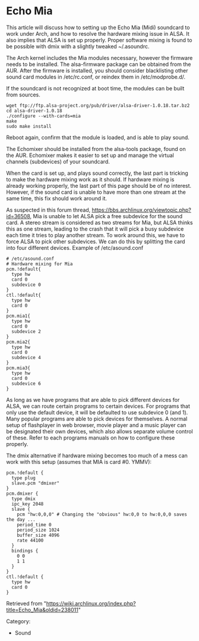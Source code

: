 Echo Mia
========

This article will discuss how to setting up the Echo Mia (Midi)
soundcard to work under Arch, and how to resolve the hardware mixing
issue in ALSA. It also implies that ALSA is set up properly. Proper
software mixing is found to be possible with dmix with a slightly
tweaked ~/.asoundrc.

The Arch kernel includes the Mia modules necessary, however the firmware
needs to be installed. The alsa-firmware package can be obtained from
the AUR. After the firmware is installed, you should consider
blacklisting other sound card modules in /etc/rc.conf, or reindex them
in /etc/modprobe.d/.

If the soundcard is not recognized at boot time, the modules can be
built from sources.

    wget ftp://ftp.alsa-project.org/pub/driver/alsa-driver-1.0.18.tar.bz2
    cd alsa-driver-1.0.18
    ./configure --with-cards=mia
    make
    sudo make install

Reboot again, confirm that the module is loaded, and is able to play
sound.

The Echomixer should be installed from the alsa-tools package, found on
the AUR. Echomixer makes it easier to set up and manage the virtual
channels (subdevices) of your soundcard.

When the card is set up, and plays sound correctly, the last part is
tricking to make the hardware mixing work as it should. If hardware
mixing is already working properly, the last part of this page should be
of no interest. However, if the sound card is unable to have more than
one stream at the same time, this fix should work around it.

As suspected in this forum thread,
https://bbs.archlinux.org/viewtopic.php?id=36508, Mia is unable to let
ALSA pick a free subdevice for the sound card. A stereo stream is
considered as two streams for Mia, but ALSA thinks this as one stream,
leading to the crash that it will pick a busy subdevice each time it
tries to play another stream. To work around this, we have to force ALSA
to pick other subdevices. We can do this by splitting the card into four
different devices. Example of /etc/asound.conf

    # /etc/asound.conf
    # Hardware mixing for Mia
    pcm.!default{
      type hw
      card 0
      subdevice 0
    }
    ctl.!default{
      type hw
      card 0
    }
    pcm.mia1{
      type hw
      card 0
      subdevice 2
    }
    pcm.mia2{
      type hw
      card 0
      subdevice 4
    }
    pcm.mia3{
      type hw
      card 0
      subdevice 6
    }

As long as we have programs that are able to pick different devices for
ALSA, we can route certain programs to certain devices. For programs
that only use the default device, it will be defaulted to use subdevice
0 (and 1). Many popular programs are able to pick devices for
themselves. A normal setup of flashplayer in web browser, movie player
and a music player can be designated their own devices, which also
allows separate volume control of these. Refer to each programs manuals
on how to configure these properly.

The dmix alternative if hardware mixing becomes too much of a mess can
work with this setup (assumes that MIA is card #0. YMMV):

    pcm.!default {
      type plug
      slave.pcm "dmixer"
    }
    pcm.dmixer {
      type dmix
      ipc_key 2048
      slave {
        pcm "hw:0,0,0" # Changing the "obvious" hw:0,0 to hw:0,0,0 saves the day ...
        period_time 0
        period_size 1024
        buffer_size 4096
        rate 44100
      }
      bindings {
        0 0
        1 1
      }
    }
    ctl.!default {
      type hw
      card 0
    }

Retrieved from
"https://wiki.archlinux.org/index.php?title=Echo_Mia&oldid=238011"

Category:

-   Sound
